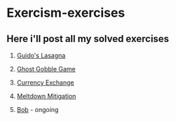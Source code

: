 # Exercism-exercises

## Here i'll post all my solved exercises

1. [Guido's Lasagna](https://exercism.org/tracks/python/exercises/guidos-gorgeous-lasagna)

2. [Ghost Gobble Game](https://exercism.org/tracks/python/exercises/ghost-gobble-arcade-game)

3. [Currency Exchange](https://exercism.org/tracks/python/exercises/currency-exchange)

4. [Meltdown Mitigation](https://exercism.org/tracks/python/exercises/meltdown-mitigation)

5. [Bob](https://exercism.org/tracks/python/exercises/bob) - ongoing
